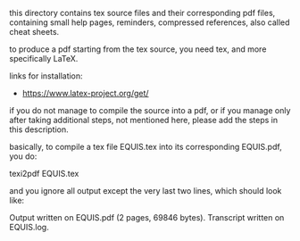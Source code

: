 this directory contains tex source files and their corresponding
pdf files, containing small help pages, reminders, compressed
references, also called cheat sheets.

to produce a pdf starting from the tex source, you need tex, and
more specifically LaTeX. 

links for installation:
- https://www.latex-project.org/get/

if you do not manage to compile the source into a pdf, or if you
manage only after taking additional steps, not mentioned here,
please add the steps in this description.

basically, to compile a tex file EQUIS.tex into its corresponding
EQUIS.pdf, you do:

texi2pdf EQUIS.tex

and you ignore all output except the very last two lines, which
should look like:

Output written on EQUIS.pdf (2 pages, 69846 bytes).
Transcript written on EQUIS.log.
